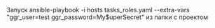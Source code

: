 Запуск  ansible-playbook -i hosts
tasks_roles.yaml --extra-vars "ggr_user=test ggr_password=My$uperSecret" из папки с проектом

